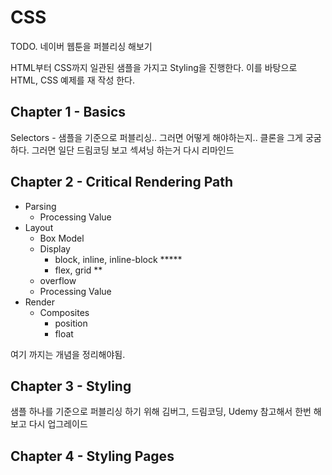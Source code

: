 # CSS
TODO. 네이버 웹툰을 퍼블리싱 해보기

HTML부터 CSS까지 일관된 샘플을 가지고 Styling을 진행한다.
이를 바탕으로 HTML, CSS 예제를 재 작성 한다.

## Chapter 1 - Basics
Selectors - 샘플을 기준으로 퍼블리싱.. 
그러면 어떻게 해야하는지.. 클론을 그게 궁굼하다.
그러면 일단 드림코딩 보고 섹셔닝 하는거 다시 리마인드

## Chapter 2 - Critical Rendering Path
- Parsing
  - Processing Value
- Layout
  - Box Model 
  - Display
    - block, inline, inline-block *****
    - flex, grid **
  - overflow
  - Processing Value
- Render
  - Composites
    - position
    - float

여기 까지는 개념을 정리해야됨.

## Chapter 3 - Styling
샘플 하나를 기준으로 퍼블리싱 하기 위해
김버그, 드림코딩, Udemy 참고해서 한번 해보고 다시 업그레이드


## Chapter 4 - Styling Pages
